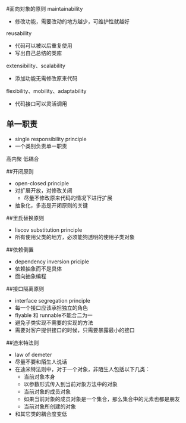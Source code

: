 #面向对象的原则
maintainability
- 修改功能，需要改动的地方越少，可维护性就越好

reusability
- 代码可以被以后重复使用
- 写出自己总结的类库

extensibility、scalability
- 添加功能无需修改原来代码

flexibility、mobility、adaptability
- 代码接口可以灵活调用
## 单一职责
- single responsibility principle
- 一个类别负责单一职责

高内聚 低耦合

##开闭原则
- open-closed principle
- 对扩展开放，对修改关闭
    - 尽量不修改原来代码的情况下进行扩展
- 抽象化，多态是开闭原则的关键

##里氏替换原则
- liscov substitution principle
- 所有使用父类的地方，必须能狗透明的使用子类对象

##依赖倒置
- dependency inversion priciple
- 依赖抽象而不是具体
- 面向抽象编程

##接口隔离原则
- interface segregation principle
- 每一个接口应该承担独立的角色
- flyable 和 runnable不能合二为一
- 避免子类实现不需要的实现的方法
- 需要对客户提供接口的时候，只需要暴露最小的接口

##迪米特法则
- law of demeter
- 尽量不要和陌生人说话
- 在迪米特法则中，对于一个对象，非陌生人包括以下几类：
    - 当前对象本身
    - 以参数形式传入到当前对象方法中的对象
    - 当前对象的成员对象
    - 如果当前对象的成员对象是一个集合，那么集合中的元素也都是朋友
    - 当前对象所创建的对象
- 和其它类的耦合度变低
    